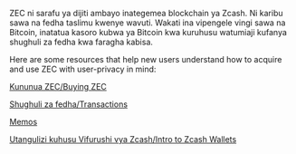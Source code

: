 ZEC ni sarafu ya dijiti ambayo inategemea blockchain ya Zcash. Ni karibu sawa na fedha taslimu kwenye wavuti. Wakati ina vipengele vingi sawa na Bitcoin, inatatua kasoro kubwa ya Bitcoin kwa kuruhusu watumiaji kufanya shughuli za fedha kwa faragha kabisa.

Here are some resources that help new users understand how to acquire and use ZEC with user-privacy in mind:

[Kununua ZEC/Buying ZEC](https://www.notion.so/Buying-ZEC-d798f6d332f04c7f98e3573e5bbe775a)

[Shughuli za fedha/Transactions](https://www.notion.so/Transactions-2862a2c98a104c3fa08402fb9d5b71b8)

[Memos](https://www.notion.so/Memos-6e7a6d0e02ed48acbbc715a7f35a4719)

[Utangulizi kuhusu Vifurushi vya Zcash/Intro to Zcash Wallets](https://www.notion.so/Intro-to-Zcash-Wallets-03e6ace1897346bd99f3ab9ab0c734bc)